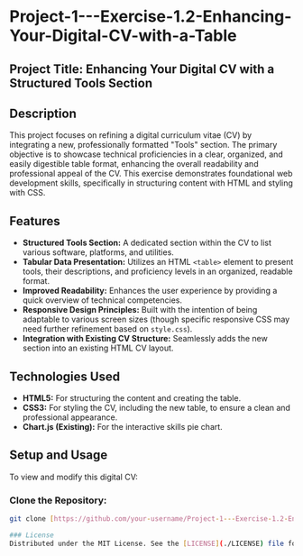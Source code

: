 # Project-1---Exercise-1.2-Enhancing-Your-Digital-CV-with-a-Table

## Project Title: Enhancing Your Digital CV with a Structured Tools Section

## Description
This project focuses on refining a digital curriculum vitae (CV) by integrating a new, professionally formatted "Tools" section. The primary objective is to showcase technical proficiencies in a clear, organized, and easily digestible table format, enhancing the overall readability and professional appeal of the CV. This exercise demonstrates foundational web development skills, specifically in structuring content with HTML and styling with CSS.

## Features
* **Structured Tools Section:** A dedicated section within the CV to list various software, platforms, and utilities.
* **Tabular Data Presentation:** Utilizes an HTML `<table>` element to present tools, their descriptions, and proficiency levels in an organized, readable format.
* **Improved Readability:** Enhances the user experience by providing a quick overview of technical competencies.
* **Responsive Design Principles:** Built with the intention of being adaptable to various screen sizes (though specific responsive CSS may need further refinement based on `style.css`).
* **Integration with Existing CV Structure:** Seamlessly adds the new section into an existing HTML CV layout.

## Technologies Used
* **HTML5:** For structuring the content and creating the table.
* **CSS3:** For styling the CV, including the new table, to ensure a clean and professional appearance.
* **Chart.js (Existing):** For the interactive skills pie chart.

## Setup and Usage
To view and modify this digital CV:

### Clone the Repository:
```bash
git clone [https://github.com/your-username/Project-1---Exercise-1.2-Enhancing-Your-Digital-CV-with-a-Table.git](https://github.com/your-username/Project-1---Exercise-1.2-Enhancing-Your-Digital-CV-with-a-Table.git)

### License
Distributed under the MIT License. See the [LICENSE](./LICENSE) file for more information.